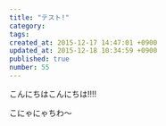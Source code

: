 ```yaml
---
title: "テスト!"
category: 
tags: 
created_at: 2015-12-17 14:47:01 +0900
updated_at: 2015-12-18 10:34:59 +0900
published: true
number: 55
---
```


こんにちはこんにちは!!!!

こにゃにゃちわ〜
